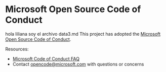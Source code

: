# Microsoft Open Source Code of Conduct
hola liliana soy el archivo data3.md 
This project has adopted the [Microsoft Open Source Code of Conduct](https://opensource.microsoft.com/codeofconduct/).

Resources:

- [Microsoft Code of Conduct FAQ](https://opensource.microsoft.com/codeofconduct/faq/)
- Contact [opencode@microsoft.com](mailto:opencode@microsoft.com) with questions or concerns